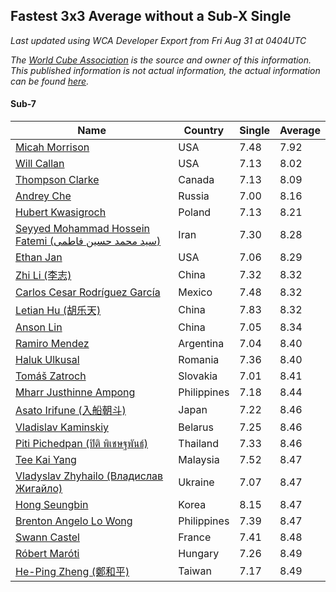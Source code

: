 ## Fastest 3x3 Average without a Sub-X Single

*Last updated using WCA Developer Export from Fri Aug 31 at 0404UTC*

*The [World Cube Association](https://www.worldcubeassociation.org) is the source and owner of this information. This published information is not actual information, the actual information can be found [here](https://www.worldcubeassociation.org/results).*

#### Sub-7
|Name|Country|Single|Average|
|--|--|--|--|
|[Micah Morrison](https://www.worldcubeassociation.org/persons/2017MORR05)|USA|7.48|7.92|
|[Will Callan](https://www.worldcubeassociation.org/persons/2012CALL01)|USA|7.13|8.02|
|[Thompson Clarke](https://www.worldcubeassociation.org/persons/2008CLAR01)|Canada|7.13|8.09|
|[Andrey Che](https://www.worldcubeassociation.org/persons/2015CHEA01)|Russia|7.00|8.16|
|[Hubert Kwasigroch](https://www.worldcubeassociation.org/persons/2014KWAS01)|Poland|7.13|8.21|
|[Seyyed Mohammad Hossein Fatemi (سید محمد حسین فاطمی)](https://www.worldcubeassociation.org/persons/2011FATE01)|Iran|7.30|8.28|
|[Ethan Jan](https://www.worldcubeassociation.org/persons/2014JANE02)|USA|7.06|8.29|
|[Zhi Li (李志)](https://www.worldcubeassociation.org/persons/2016LIZH05)|China|7.32|8.32|
|[Carlos Cesar Rodríguez García](https://www.worldcubeassociation.org/persons/2016GARC14)|Mexico|7.48|8.32|
|[Letian Hu (胡乐天)](https://www.worldcubeassociation.org/persons/2014HULE02)|China|7.83|8.32|
|[Anson Lin](https://www.worldcubeassociation.org/persons/2011LINA01)|China|7.05|8.34|
|[Ramiro Mendez](https://www.worldcubeassociation.org/persons/2015MEND08)|Argentina|7.04|8.40|
|[Haluk Ulkusal](https://www.worldcubeassociation.org/persons/2016ULKU01)|Romania|7.36|8.40|
|[Tomáš Zatroch](https://www.worldcubeassociation.org/persons/2016ZATR01)|Slovakia|7.01|8.41|
|[Mharr Justhinne Ampong](https://www.worldcubeassociation.org/persons/2012AMPO01)|Philippines|7.18|8.44|
|[Asato Irifune (入船朝斗)](https://www.worldcubeassociation.org/persons/2011IRIF01)|Japan|7.22|8.46|
|[Vladislav Kaminskiy](https://www.worldcubeassociation.org/persons/2013KAMI03)|Belarus|7.25|8.46|
|[Piti Pichedpan (ปิติ พิเชษฐพันธ์)](https://www.worldcubeassociation.org/persons/2009PICH01)|Thailand|7.33|8.46|
|[Tee Kai Yang](https://www.worldcubeassociation.org/persons/2017YANG59)|Malaysia|7.52|8.47|
|[Vladyslav Zhyhailo (Владислав Жигайло)](https://www.worldcubeassociation.org/persons/2013ZHYH01)|Ukraine|7.07|8.47|
|[Hong Seungbin](https://www.worldcubeassociation.org/persons/2014SEUN01)|Korea|8.15|8.47|
|[Brenton Angelo Lo Wong](https://www.worldcubeassociation.org/persons/2017WONG01)|Philippines|7.39|8.47|
|[Swann Castel](https://www.worldcubeassociation.org/persons/2011CAST01)|France|7.41|8.48|
|[Róbert Maróti](https://www.worldcubeassociation.org/persons/2012MARA03)|Hungary|7.26|8.49|
|[He-Ping Zheng (鄭和平)](https://www.worldcubeassociation.org/persons/2015ZHEN20)|Taiwan|7.17|8.49|

